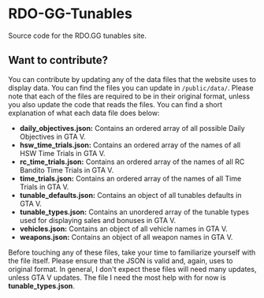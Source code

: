 # RDO-GG-Tunables
Source code for the RDO.GG tunables site.

## Want to contribute?
You can contribute by updating any of the data files that the website uses to display data. You can find the files you can update in `/public/data/`.
Please note that each of the files are required to be in their original format, unless you also update the code that reads the files.
You can find a short explanation of what each data file does below:

- **daily_objectives.json:** Contains an ordered array of all possible Daily Objectives in GTA V.
- **hsw_time_trials.json:** Contains an ordered array of the names of all HSW Time Trials in GTA V.
- **rc_time_trials.json:** Contains an ordered array of the names of all RC Bandito Time Trials in GTA V.
- **time_trials.json:** Contains an ordered array of the names of all Time Trials in GTA V.
- **tunable_defaults.json:** Contains an object of all tunables defaults in GTA V.
- **tunable_types.json:** Contains an unordered array of the tunable types used for displaying sales and bonuses in GTA V.
- **vehicles.json:** Contains an object of all vehicle names in GTA V.
- **weapons.json:** Contains an object of all weapon names in GTA V.

Before touching any of these files, take your time to familiarize yourself with the file itself. Please ensure that the JSON is valid and, again, uses to original format.
In general, I don't expect these files will need many updates, unless GTA V updates. The file I need the most help with for now is **tunable_types.json**.
